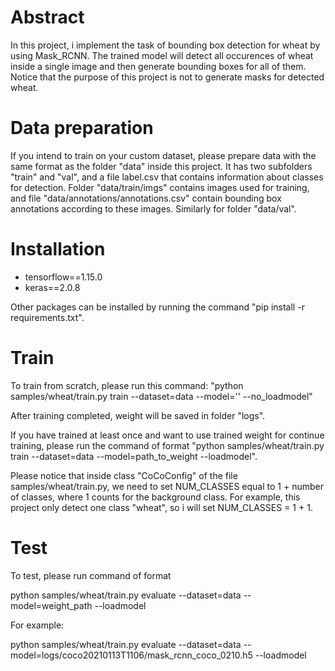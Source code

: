 # Abstract 
In this project, i implement the task of bounding box detection for wheat by using Mask_RCNN. The trained model will detect all occurences of wheat inside a single image and then generate bounding boxes for all of them. Notice that the purpose of this project is not to generate masks for detected wheat. 

# Data preparation 
If you intend to train on your custom dataset, please prepare data with the same format as the folder "data" inside this project. It has two subfolders "train" and "val", and a file label.csv that contains information about classes for detection. Folder "data/train/imgs" contains images used for training, and file "data/annotations/annotations.csv" contain bounding box annotations according to these images. Similarly for folder "data/val". 

# Installation 
- tensorflow==1.15.0
- keras==2.0.8

Other packages can be installed by running the command "pip install -r requirements.txt".

# Train 
To train from scratch, please run this command:
"python samples/wheat/train.py train --dataset=data --model='' --no_loadmodel"

After training completed, weight will be saved in folder "logs".

If you have trained at least once and want to use trained weight for continue training, please run the command of format 
"python samples/wheat/train.py train --dataset=data --model=path_to_weight --loadmodel".

Please notice that inside class "CoCoConfig" of the file samples/wheat/train.py, we need to set NUM_CLASSES equal to 1 + number of classes, where 1 counts for the background class. For example, this project only detect one class "wheat", so i will set NUM_CLASSES = 1 + 1.

# Test
To test, please run command of format 

python samples/wheat/train.py evaluate --dataset=data --model=weight_path --loadmodel

For example:  

python samples/wheat/train.py evaluate --dataset=data --model=logs/coco20210113T1106/mask_rcnn_coco_0210.h5 --loadmodel






